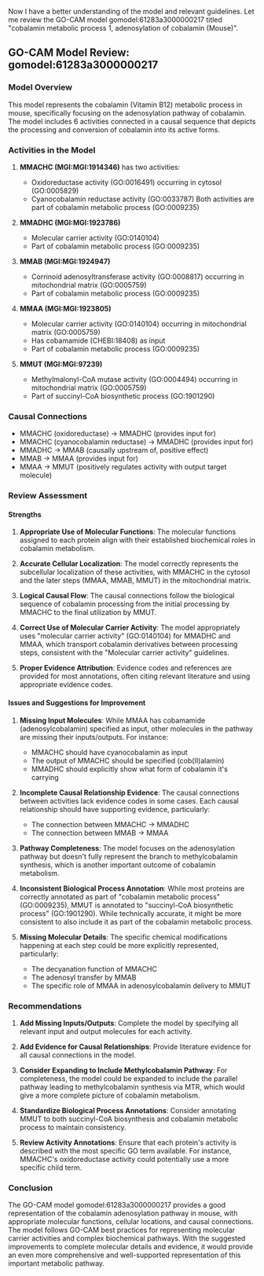 Now I have a better understanding of the model and relevant guidelines. Let me review the GO-CAM model gomodel:61283a3000000217 titled "cobalamin metabolic process 1, adenosylation of cobalamin (Mouse)".

## GO-CAM Model Review: gomodel:61283a3000000217

### Model Overview
This model represents the cobalamin (Vitamin B12) metabolic process in mouse, specifically focusing on the adenosylation pathway of cobalamin. The model includes 6 activities connected in a causal sequence that depicts the processing and conversion of cobalamin into its active forms.

### Activities in the Model

1. **MMACHC (MGI:MGI:1914346)** has two activities:
   - Oxidoreductase activity (GO:0016491) occurring in cytosol (GO:0005829)
   - Cyanocobalamin reductase activity (GO:0033787)
   Both activities are part of cobalamin metabolic process (GO:0009235)

2. **MMADHC (MGI:MGI:1923786)**
   - Molecular carrier activity (GO:0140104) 
   - Part of cobalamin metabolic process (GO:0009235)

3. **MMAB (MGI:MGI:1924947)**
   - Corrinoid adenosyltransferase activity (GO:0008817) occurring in mitochondrial matrix (GO:0005759)
   - Part of cobalamin metabolic process (GO:0009235)

4. **MMAA (MGI:MGI:1923805)**
   - Molecular carrier activity (GO:0140104) occurring in mitochondrial matrix (GO:0005759)
   - Has cobamamide (CHEBI:18408) as input
   - Part of cobalamin metabolic process (GO:0009235)

5. **MMUT (MGI:MGI:97239)**
   - Methylmalonyl-CoA mutase activity (GO:0004494) occurring in mitochondrial matrix (GO:0005759)
   - Part of succinyl-CoA biosynthetic process (GO:1901290)

### Causal Connections
- MMACHC (oxidoreductase) → MMADHC (provides input for)
- MMACHC (cyanocobalamin reductase) → MMADHC (provides input for)
- MMADHC → MMAB (causally upstream of, positive effect)
- MMAB → MMAA (provides input for)
- MMAA → MMUT (positively regulates activity with output target molecule)

### Review Assessment

#### Strengths
1. **Appropriate Use of Molecular Functions**: The molecular functions assigned to each protein align with their established biochemical roles in cobalamin metabolism.
   
2. **Accurate Cellular Localization**: The model correctly represents the subcellular localization of these activities, with MMACHC in the cytosol and the later steps (MMAA, MMAB, MMUT) in the mitochondrial matrix.

3. **Logical Causal Flow**: The causal connections follow the biological sequence of cobalamin processing from the initial processing by MMACHC to the final utilization by MMUT.

4. **Correct Use of Molecular Carrier Activity**: The model appropriately uses "molecular carrier activity" (GO:0140104) for MMADHC and MMAA, which transport cobalamin derivatives between processing steps, consistent with the "Molecular carrier activity" guidelines.

5. **Proper Evidence Attribution**: Evidence codes and references are provided for most annotations, often citing relevant literature and using appropriate evidence codes.

#### Issues and Suggestions for Improvement

1. **Missing Input Molecules**: While MMAA has cobamamide (adenosylcobalamin) specified as input, other molecules in the pathway are missing their inputs/outputs. For instance:
   - MMACHC should have cyanocobalamin as input
   - The output of MMACHC should be specified (cob(II)alamin)
   - MMADHC should explicitly show what form of cobalamin it's carrying

2. **Incomplete Causal Relationship Evidence**: The causal connections between activities lack evidence codes in some cases. Each causal relationship should have supporting evidence, particularly:
   - The connection between MMACHC → MMADHC
   - The connection between MMAB → MMAA

3. **Pathway Completeness**: The model focuses on the adenosylation pathway but doesn't fully represent the branch to methylcobalamin synthesis, which is another important outcome of cobalamin metabolism.

4. **Inconsistent Biological Process Annotation**: While most proteins are correctly annotated as part of "cobalamin metabolic process" (GO:0009235), MMUT is annotated to "succinyl-CoA biosynthetic process" (GO:1901290). While technically accurate, it might be more consistent to also include it as part of the cobalamin metabolic process.

5. **Missing Molecular Details**: The specific chemical modifications happening at each step could be more explicitly represented, particularly:
   - The decyanation function of MMACHC
   - The adenosyl transfer by MMAB
   - The specific role of MMAA in adenosylcobalamin delivery to MMUT

### Recommendations

1. **Add Missing Inputs/Outputs**: Complete the model by specifying all relevant input and output molecules for each activity.

2. **Add Evidence for Causal Relationships**: Provide literature evidence for all causal connections in the model.

3. **Consider Expanding to Include Methylcobalamin Pathway**: For completeness, the model could be expanded to include the parallel pathway leading to methylcobalamin synthesis via MTR, which would give a more complete picture of cobalamin metabolism.

4. **Standardize Biological Process Annotations**: Consider annotating MMUT to both succinyl-CoA biosynthesis and cobalamin metabolic process to maintain consistency.

5. **Review Activity Annotations**: Ensure that each protein's activity is described with the most specific GO term available. For instance, MMACHC's oxidoreductase activity could potentially use a more specific child term.

### Conclusion

The GO-CAM model gomodel:61283a3000000217 provides a good representation of the cobalamin adenosylation pathway in mouse, with appropriate molecular functions, cellular locations, and causal connections. The model follows GO-CAM best practices for representing molecular carrier activities and complex biochemical pathways. With the suggested improvements to complete molecular details and evidence, it would provide an even more comprehensive and well-supported representation of this important metabolic pathway.